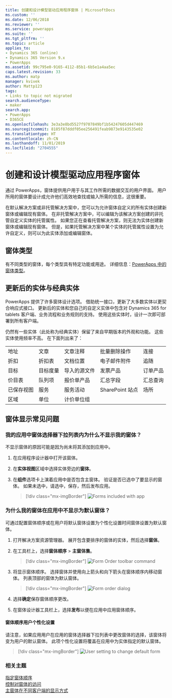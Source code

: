 ```yaml
---
title: 创建和设计模型驱动应用程序窗体 | MicrosoftDocs
ms.custom: ''
ms.date: 12/06/2018
ms.reviewer: ''
ms.service: powerapps
ms.suite: ''
ms.tgt_pltfrm: ''
ms.topic: article
applies_to:
- Dynamics 365 (online)
- Dynamics 365 Version 9.x
- PowerApps
ms.assetid: 99c795e0-9165-4112-85b1-6b5e1a4aa5ec
caps.latest.revision: 33
ms.author: matp
manager: kvivek
author: Mattp123
tags:
- Links to topic not migrated
search.audienceType:
- maker
search.app:
- PowerApps
- D365CE
ms.openlocfilehash: 3e3a3e8bd5527f9707849bf1b54247605d447469
ms.sourcegitcommit: 8185f87dddf05ee256491feab9873e9143535e02
ms.translationtype: HT
ms.contentlocale: zh-CN
ms.lasthandoff: 11/01/2019
ms.locfileid: "2704555"
---
```

# <a name="create-and-design-model-driven-app-forms"></a>创建和设计模型驱动应用程序窗体 

通过 PowerApps，窗体提供用户用于与其工作所需的数据交互的用户界面。 用户所用的窗体要设计成允许他们高效地查找或输入所需的信息，这很重要。 

在默认解决方案或非托管解决方案中，您可以为允许窗体自定义的所有实体创建新窗体或编辑现有窗体。 在非托管解决方案中，可以编辑为该解决方案创建的非托管自定义实体的托管属性。
如果您正在查看托管解决方案，则无法为实体创建新窗体或编辑现有窗体。 但是，如果托管解决方案中某个实体的托管属性设置为允许自定义，则可以为此实体添加或编辑窗体。 
  

<a name="BKMK_TypesOfForms"></a> 
## <a name="type-of-forms"></a>窗体类型
有不同类型的窗体，每个类型具有特定功能或用途。 详细信息：[PowerApps 中的窗体类型](types-forms.md)。  

  
<a name="BKMK_FormDifferencesByEntity"></a>   
## <a name="updated-versus-classic-entities"></a>更新后的实体与经典实体  
PowerApps 提供了许多窗体设计选项。 借助统一接口，更新了大多数实体以更契合响应式接口。 更新后的实体和您自己的自定义实体中包含对 Dynamics 365 for tablets 客户端、业务流程和业务规则的支持。 使用这些实体时，设计一次即可部署到所有客户端。  
  
仍然有一些实体（此处称为经典实体）保留了来自早期版本的外观和功能。 这些实体使用频率不高。 在下面列出来了：  
  
||||||  
|-|-|-|-|-|  
|地址|文章|文章注释|批量删除操作|连接|  
|折扣|折扣表|文档位置|电子邮件附件|追随|  
|目标|目标度量|导入的源文件|发票产品|订单产品|  
|价目表|队列项|报价单产品|汇总字段|汇总查询|  
|已保存视图|服务|服务活动|SharePoint 站点|场所|  
|区域|单位|计价单位组|||  
  
## <a name="form-display-faq"></a>窗体显示常见问题

### <a name="why-is-my-form-not-visible-in-the-form-selector-drop-down-in-my-app"></a>我的应用中窗体选择器下拉列表内为什么不显示我的窗体？
不显示窗体的原因可能是因为尚未将其添加到应用中。
1. 在应用程序设计器中打开该窗体。
2. 在**实体视图**区域中选择实体旁边的**窗体**。
3. 在**组件**选项卡上演着应用中是否包含主窗体。 验证是否已选中了要显示的窗体。 如果未选中，请选中，保存，然后发布应用。

   > [!div class="mx-imgBorder"] 
   > ![](media/forms-included-in-app.png "Forms included with app")
   
### <a name="why-isnt-my-form-displayed-as-the-default-form-in-the-app"></a>为什么我的窗体在应用中不显示为默认窗体？
可通过配置窗体顺序或在用户将默认窗体设置为个性化设置时间窗体设置为默认窗体。
1. 打开解决方案资源管理器。 展开包含要排序的窗体的实体，然后选择**窗体**。
2. 在工具栏上，选择**窗体顺序** > **主窗体集**。 

   > [!div class="mx-imgBorder"] 
   > ![](media/form-order-toolbar.png "Form Order toolbar command")
   
3. 将显示窗体顺序。 选择窗体并使用向上箭头和向下箭头在窗体顺序内移动窗体。 列表顶部的窗体为默认窗体。 

   > [!div class="mx-imgBorder"] 
   > ![](media/form-order-dialog.png "Form order dialog")
   
4. 选择**确定**保存窗体顺序更改。
5. 在窗体设计器工具栏上，选择**发布**以便在应用中应用窗体顺序。
 
#### <a name="form-order-user-personalization-setting"></a>窗体顺序用户个性化设置
请注意，如果应用用户在应用的窗体选择器下拉列表中更改窗体的选择，该窗体将变为用户的默认窗体。 此项个性化设置将覆盖在应用中为实体指定的默认窗体。

   > [!div class="mx-imgBorder"] 
   > ![](media/change-form-user-setting.png "User setting to change default form")
   
### <a name="related-topics"></a>相关主题  
    
[指定窗体顺序](assign-form-order.md) <br />
[控制对窗体的访问](control-access-forms.md) <br />
[主窗体在不同客户端的显示方式](main-form-presentations.md) <br />
